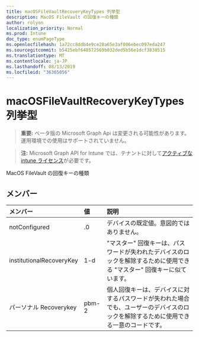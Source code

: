 ```yaml
---
title: macOSFileVaultRecoveryKeyTypes 列挙型
description: MacOS FileVault の回復キーの種類
author: rolyon
localization_priority: Normal
ms.prod: Intune
doc_type: enumPageType
ms.openlocfilehash: 1a72cc8ddb4e9ce28a65e3af006ebec097eda247
ms.sourcegitcommit: b5425ebf648572569b032ded5b56e1dcf3830515
ms.translationtype: MT
ms.contentlocale: ja-JP
ms.lasthandoff: 08/13/2019
ms.locfileid: "36365056"
---
```

# <a name="macosfilevaultrecoverykeytypes-enum-type"></a>macOSFileVaultRecoveryKeyTypes 列挙型

> **重要:** ベータ版の Microsoft Graph Api は変更される可能性があります。運用環境での使用はサポートされていません。

> **注:** Microsoft Graph API for Intune では、テナントに対して[アクティブな intune ライセンス](https://go.microsoft.com/fwlink/?linkid=839381)が必要です。

MacOS FileVault の回復キーの種類

## <a name="members"></a>メンバー
|メンバー|値|説明|
|:---|:---|:---|
|notConfigured|.0|デバイスの既定値。意図的ではありません。|
|institutionalRecoveryKey|1-d|"マスター" 回復キーは、パスワードが失われたデバイスのロックを解除するために使用できる "マスター" 回復キーに似ています。|
|パーソナル Recoverykey|pbm-2|個人回復キーは、デバイスに対するパスワードが失われた場合でも、ユーザーのデバイスのロックを解除するために使用できる一意のコードです。|



